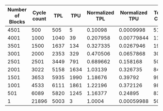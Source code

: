 | Number of Blocks | Cycle count | TPL | TPU | Normalized TPL | Normalized TPU | Total Cost | Normalized Total Cost |
| - | - | - | - | - | - | - | - |
4501 |500 | 505 | 5 | 0.10098 | 0.0009998 | 515 | 0.102979 |
4001 |1000 | 1040 | 39 | 0.207958 | 0.00779844 | 1118 | 0.223555 |
3501 |1500 | 1637 | 134 | 0.327335 | 0.0267946 | 1905 | 0.380924 |
3001 |2000 | 2353 | 329 | 0.470506 | 0.0657868 | 3011 | 0.60208 |
2501 |2501 | 3449 | 791 | 0.689662 | 0.158168 | 5031 | 1.006 |
2001 |3022 | 5158 | 1634 | 1.03139 | 0.326735 | 8426 | 1.68486 |
1501 |3653 | 5935 | 1990 | 1.18676 | 0.39792 | 9915 | 1.9826 |
1001 |4533 | 6111 | 1861 | 1.22196 | 0.372126 | 9833 | 1.96621 |
501 |6089 | 5820 | 1245 | 1.16377 | 0.24895 | 8310 | 1.66167 |
1 |21896 | 5003 | 3 | 1.0004 | 0.00059988 | 5009 | 1.0016 |
